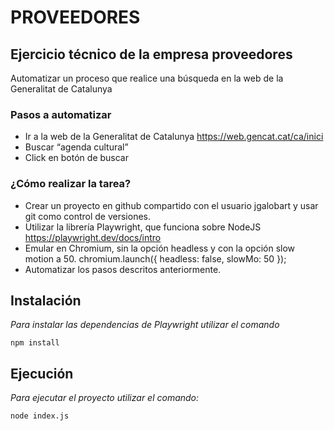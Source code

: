 # PROVEEDORES
## Ejercicio técnico de la empresa proveedores
Automatizar un proceso que realice una búsqueda en la web de la Generalitat de Catalunya

### Pasos a automatizar
* Ir a la web de la Generalitat de Catalunya
https://web.gencat.cat/ca/inici
* Buscar “agenda cultural”
* Click en botón de buscar

### ¿Cómo realizar la tarea?
* Crear un proyecto en github compartido con el usuario jgalobart y usar git como control de versiones.
* Utilizar la librería Playwright, que funciona sobre NodeJS
https://playwright.dev/docs/intro
* Emular en Chromium, sin la opción headless y con la opción slow motion a 50.
chromium.launch({ headless: false, slowMo: 50 });
* Automatizar los pasos descritos anteriormente.

## Instalación 
_Para instalar las dependencias de Playwright utilizar el comando_

```
npm install
```

## Ejecución 
_Para ejecutar el proyecto utilizar el comando:_

```
node index.js
```


